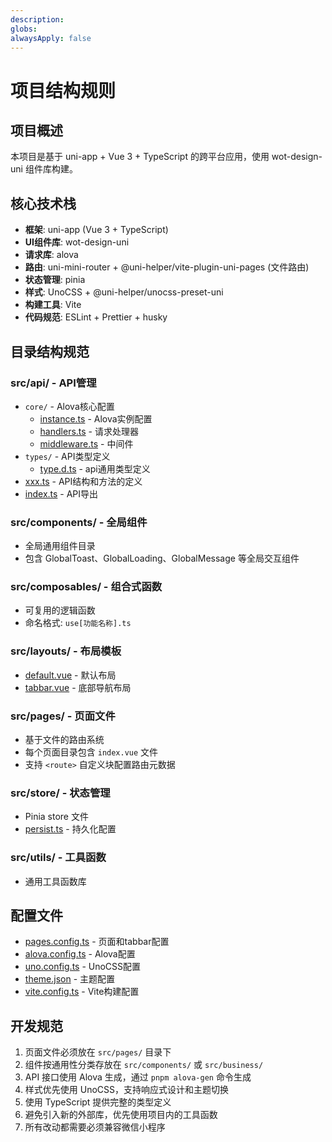```yaml
---
description:
globs:
alwaysApply: false
---
```

# 项目结构规则

## 项目概述
本项目是基于 uni-app + Vue 3 + TypeScript 的跨平台应用，使用 wot-design-uni 组件库构建。

## 核心技术栈
- **框架**: uni-app (Vue 3 + TypeScript)
- **UI组件库**: wot-design-uni
- **请求库**: alova
- **路由**: uni-mini-router + @uni-helper/vite-plugin-uni-pages (文件路由)
- **状态管理**: pinia
- **样式**: UnoCSS + @uni-helper/unocss-preset-uni
- **构建工具**: Vite
- **代码规范**: ESLint + Prettier + husky

## 目录结构规范

### src/api/ - API管理
- `core/` - Alova核心配置
  - [instance.ts](mdc:src/api/core/instance.ts) - Alova实例配置
  - [handlers.ts](mdc:src/api/core/handlers.ts) - 请求处理器
  - [middleware.ts](mdc:src/api/core/middleware.ts) - 中间件
- `types/` - API类型定义
  - [type.d.ts](mdc:src/api/types/common.ts) - api通用类型定义
- [xxx.ts](mdc:src/api/xxx.ts) - API结构和方法的定义
- [index.ts](mdc:src/api/index.ts) - API导出

### src/components/ - 全局组件
- 全局通用组件目录
- 包含 GlobalToast、GlobalLoading、GlobalMessage 等全局交互组件

### src/composables/ - 组合式函数
- 可复用的逻辑函数
- 命名格式: `use[功能名称].ts`

### src/layouts/ - 布局模板
- [default.vue](mdc:src/layouts/default.vue) - 默认布局
- [tabbar.vue](mdc:src/layouts/tabbar.vue) - 底部导航布局

### src/pages/ - 页面文件
- 基于文件的路由系统
- 每个页面目录包含 `index.vue` 文件
- 支持 `<route>` 自定义块配置路由元数据

### src/store/ - 状态管理
- Pinia store 文件
- [persist.ts](mdc:src/store/persist.ts) - 持久化配置

### src/utils/ - 工具函数
- 通用工具函数库

## 配置文件
- [pages.config.ts](mdc:pages.config.ts) - 页面和tabbar配置
- [alova.config.ts](mdc:alova.config.ts) - Alova配置
- [uno.config.ts](mdc:uno.config.ts) - UnoCSS配置
- [theme.json](mdc:src/theme.json) - 主题配置
- [vite.config.ts](mdc:vite.config.ts) - Vite构建配置

## 开发规范
1. 页面文件必须放在 `src/pages/` 目录下
2. 组件按通用性分类存放在 `src/components/` 或 `src/business/`
3. API 接口使用 Alova 生成，通过 `pnpm alova-gen` 命令生成
4. 样式优先使用 UnoCSS，支持响应式设计和主题切换
5. 使用 TypeScript 提供完整的类型定义
6. 避免引入新的外部库，优先使用项目内的工具函数
7. 所有改动都需要必须兼容微信小程序
